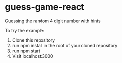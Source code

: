 # guess-game-react
Guessing the random 4 digit number with hints

To try the example:

  1. Clone this repository
  2. run npm install in the root of your cloned repository
  3. run npm start
  4. Visit localhost:3000

